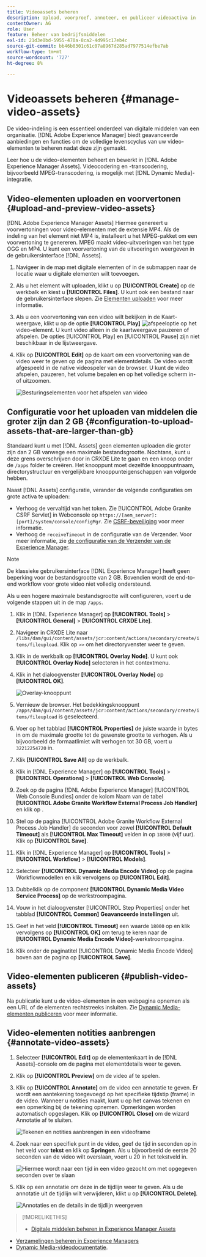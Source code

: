 ```yaml
---
title: Videoassets beheren
description: Upload, voorproef, annoteer, en publiceer videoactiva in  [!DNL Adobe Experience Manager].
contentOwner: AG
role: User
feature: Beheer van bedrijfsmiddelen
exl-id: 21d3e0bd-5955-470a-8ca2-4d995c17eb4c
source-git-commit: bb46b0301c61c07a8967d285ad7977514efbe7ab
workflow-type: tm+mt
source-wordcount: '727'
ht-degree: 8%

---
```


# Videoassets beheren {#manage-video-assets}

De video-indeling is een essentieel onderdeel van digitale middelen van een organisatie. [!DNL Adobe Experience Manager] biedt geavanceerde aanbiedingen en functies om de volledige levenscyclus van uw video-elementen te beheren nadat deze zijn gemaakt.

Leer hoe u de video-elementen beheert en bewerkt in [!DNL Adobe Experience Manager Assets]. Videocodering en -transcodering, bijvoorbeeld MPEG-transcodering, is mogelijk met [!DNL Dynamic Media]-integratie.

## Video-elementen uploaden en voorvertonen {#upload-and-preview-video-assets}

[!DNL Adobe Experience Manager Assets] Hiermee genereert u voorvertoningen voor video-elementen met de extensie MP4. Als de indeling van het element niet MP4 is, installeert u het MPEG-pakket om een voorvertoning te genereren. MPEG maakt video-uitvoeringen van het type OGG en MP4. U kunt een voorvertoning van de uitvoeringen weergeven in de gebruikersinterface [!DNL Assets].

1. Navigeer in de map met digitale elementen of in de submappen naar de locatie waar u digitale elementen wilt toevoegen.
1. Als u het element wilt uploaden, klikt u op **[!UICONTROL Create]** op de werkbalk en kiest u **[!UICONTROL Files]**. U kunt ook een bestand naar de gebruikersinterface slepen. Zie [Elementen uploaden](manage-assets.md#uploading-assets) voor meer informatie.
1. Als u een voorvertoning van een video wilt bekijken in de Kaart-weergave, klikt u op de optie **[!UICONTROL Play]** ![afspeeloptie](assets/do-not-localize/play.png) op het video-element. U kunt video alleen in de kaartweergave pauzeren of afspelen. De opties [!UICONTROL Play] en [!UICONTROL Pause] zijn niet beschikbaar in de lijstweergave.

1. Klik op **[!UICONTROL Edit]** op de kaart om een voorvertoning van de video weer te geven op de pagina met elementdetails. De video wordt afgespeeld in de native videospeler van de browser. U kunt de video afspelen, pauzeren, het volume bepalen en op het volledige scherm in- of uitzoomen.

   ![Besturingselementen voor het afspelen van video](assets/video-playback-controls.png)

## Configuratie voor het uploaden van middelen die groter zijn dan 2 GB {#configuration-to-upload-assets-that-are-larger-than-gb}

Standaard kunt u met [!DNL Assets] geen elementen uploaden die groter zijn dan 2 GB vanwege een maximale bestandsgrootte. Nochtans, kunt u deze grens overschrijven door in CRXDE Lite te gaan en een knoop onder de `/apps` folder te creëren. Het knooppunt moet dezelfde knooppuntnaam, directorystructuur en vergelijkbare knooppunteigenschappen van volgorde hebben.

Naast [!DNL Assets] configuratie, verander de volgende configuraties om grote activa te uploaden:

* Verhoog de vervaltijd van het token. Zie [!UICONTROL Adobe Granite CSRF Servlet] in Webconsole op `https://[aem_server]:[port]/system/console/configMgr`. Zie [CSRF-beveiliging](/help/sites-developing/csrf-protection.md) voor meer informatie.
* Verhoog de `receiveTimeout` in de configuratie van de Verzender. Voor meer informatie, zie [de configuratie van de Verzender van de Experience Manager](https://experienceleague.adobe.com/docs/experience-manager-dispatcher/using/configuring/dispatcher-configuration.html#renders-options).

>[!NOTE]
>
>De klassieke gebruikersinterface [!DNL Experience Manager] heeft geen beperking voor de bestandsgrootte van 2 GB. Bovendien wordt de end-to-end workflow voor grote video niet volledig ondersteund.

Als u een hogere maximale bestandsgrootte wilt configureren, voert u de volgende stappen uit in de map `/apps`.

1. Klik in [!DNL Experience Manager] op **[!UICONTROL Tools]** > **[!UICONTROL General]** > **[!UICONTROL CRXDE Lite]**.
1. Navigeer in CRXDE Lite naar `/libs/dam/gui/content/assets/jcr:content/actions/secondary/create/items/fileupload`. Klik op `>>` om het directoryvenster weer te geven.
1. Klik in de werkbalk op **[!UICONTROL Overlay Node]**. U kunt ook **[!UICONTROL Overlay Node]** selecteren in het contextmenu.
1. Klik in het dialoogvenster **[!UICONTROL Overlay Node]** op **[!UICONTROL OK]**.

   ![Overlay-knooppunt](assets/overlay-node-path.png)

1. Vernieuw de browser. Het bedekkingsknooppunt `/apps/dam/gui/content/assets/jcr:content/actions/secondary/create/items/fileupload` is geselecteerd.
1. Voer op het tabblad **[!UICONTROL Properties]** de juiste waarde in bytes in om de maximale grootte tot de gewenste grootte te verhogen. Als u bijvoorbeeld de formaatlimiet wilt verhogen tot 30 GB, voert u `32212254720` in.

1. Klik **[!UICONTROL Save All]** op de werkbalk.
1. Klik in [!DNL Experience Manager] op **[!UICONTROL Tools]** > **[!UICONTROL Operations]** > **[!UICONTROL Web Console]**.
1. Zoek op de pagina [!DNL Adobe Experience Manager] [!UICONTROL Web Console Bundles] onder de kolom Naam van de tabel **[!UICONTROL Adobe Granite Workflow External Process Job Handler]** en klik op .
1. Stel op de pagina [!UICONTROL Adobe Granite Workflow External Process Job Handler] de seconden voor zowel **[!UICONTROL Default Timeout]** als **[!UICONTROL Max Timeout]** velden in op `18000` (vijf uur). Klik op **[!UICONTROL Save]**.
1. Klik in [!DNL Experience Manager] op **[!UICONTROL Tools]** > **[!UICONTROL Workflow]** > **[!UICONTROL Models]**.
1. Selecteer **[!UICONTROL Dynamic Media Encode Video]** op de pagina Workflowmodellen en klik vervolgens op **[!UICONTROL Edit]**.
1. Dubbelklik op de component **[!UICONTROL Dynamic Media Video Service Process]** op de werkstroompagina.
1. Vouw in het dialoogvenster [!UICONTROL Step Properties] onder het tabblad **[!UICONTROL Common]** **Geavanceerde instellingen** uit.
1. Geef in het veld **[!UICONTROL Timeout]** een waarde `18000` op en klik vervolgens op **[!UICONTROL OK]** om terug te keren naar de **[!UICONTROL Dynamic Media Encode Video]**-werkstroompagina.
1. Klik onder de paginatitel [!UICONTROL Dynamic Media Encode Video] boven aan de pagina op **[!UICONTROL Save]**.

## Video-elementen publiceren {#publish-video-assets}

Na publicatie kunt u de video-elementen in een webpagina opnemen als een URL of de elementen rechtstreeks insluiten. Zie [Dynamic Media-elementen publiceren](/help/assets/publishing-dynamicmedia-assets.md) voor meer informatie.

## Video-elementen notities aanbrengen {#annotate-video-assets}

1. Selecteer **[!UICONTROL Edit]** op de elementenkaart in de [!DNL Assets]-console om de pagina met elementdetails weer te geven.
1. Klik op **[!UICONTROL Preview]** om de video af te spelen.
1. Klik op **[!UICONTROL Annotate]** om de video een annotatie te geven. Er wordt een aantekening toegevoegd op het specifieke tijdstip (frame) in de video. Wanneer u notities maakt, kunt u op het canvas tekenen en een opmerking bij de tekening opnemen. Opmerkingen worden automatisch opgeslagen. Klik op **[!UICONTROL Close]** om de wizard Annotatie af te sluiten.

   ![Tekenen en notities aanbrengen in een videoframe](assets/annotate-video.png)

1. Zoek naar een specifiek punt in de video, geef de tijd in seconden op in het veld voor **tekst** en klik op **Springen**. Als u bijvoorbeeld de eerste 20 seconden van de video wilt overslaan, voert u 20 in het tekstveld in.

   ![Hiermee wordt naar een tijd in een video gezocht om met opgegeven seconden over te slaan](assets/seek-in-video.png)

1. Klik op een annotatie om deze in de tijdlijn weer te geven. Als u de annotatie uit de tijdlijn wilt verwijderen, klikt u op **[!UICONTROL Delete]**.

   ![Annotaties en de details in de tijdlijn weergeven](assets/timeline-view-annotation.png)

>[!MORELIKETHIS]
>
>* [Digitale middelen beheren in Experience Manager Assets](/help/assets/manage-assets.md)
* [Verzamelingen beheren in Experience Managers](/help/assets/manage-collections.md)
* [Dynamic Media-videodocumentatie](/help/assets/video.md).

